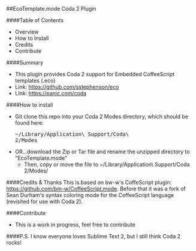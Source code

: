 ##EcoTemplate.mode Coda 2 Plugin

####Table of Contents
- Overview
- How to Install
- Credits
- Contribute

####Summary
- This plugin provides Coda 2 support for Embedded CoffeeScript templates (.eco)
- Link: <a href="https://github.com/sstephenson/eco">https://github.com/sstephenson/eco</a>
- LInk: <a href="https://panic.com/coda/">https://panic.com/coda</a>

####How to install
- Git clone this repo into your Coda 2 Modes directory, which should be found here: <pre>~/Library/Application\ Support/Coda\ 2/Modes</pre>
- OR...download the Zip or Tar file and rename the unzipped directory to "EcoTemplate.mode"
    - Then, copy or move the file to ~/Library/Application\ Support/Coda 2/Modes/

####Credits & Thanks
This is based on bw-w's CoffeScript plugin: <a href="https://github.com/sstephenson/eco">https://github.com/bm-w/CoffeeScript.mode</a>. 
Before that it was a fork of Sean Durham's syntax coloring mode for the CoffeeScript language (revisited for use with Coda 2).

####Contribute
- This is a work in progress, feel free to contribute

####P.S.
I know everyone loves Sublime Text 2, but I still think Coda 2 rocks!
